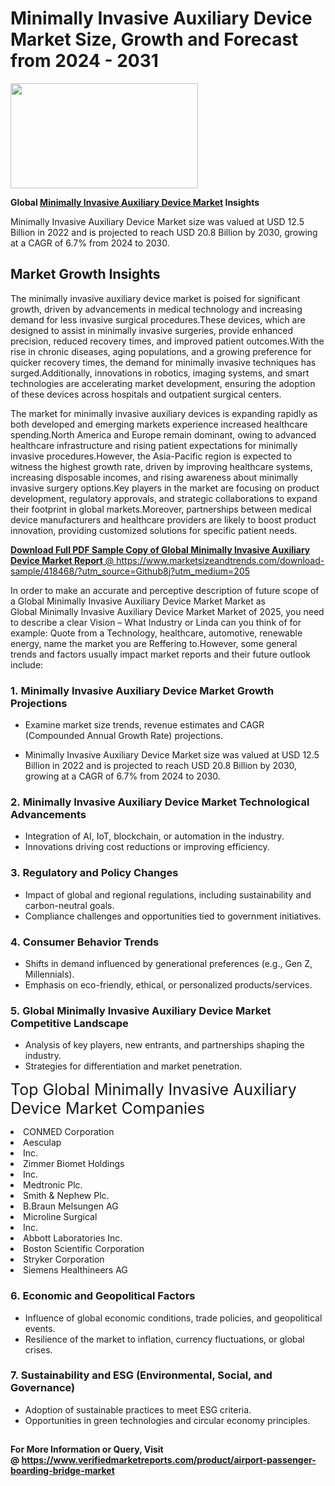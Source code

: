 <H1>Minimally Invasive Auxiliary Device Market Size, Growth and Forecast from 2024 - 2031</H1><img class="aligncenter size-medium wp-image-584254" src="https://thirdeyenews.in/wp-content/uploads/2024/09/Global-Market-Research-300x168.jpeg" alt="" width="300" height="168" /><p><strong>Global&nbsp;<a href="https://www.marketsizeandtrends.com/download-sample/418468/?utm_source=Github8j?utm_medium=205">Minimally Invasive Auxiliary Device Market</a> Insights</strong></p><p>Minimally Invasive Auxiliary Device Market size was valued at USD 12.5 Billion in 2022 and is projected to reach USD 20.8 Billion by 2030, growing at a CAGR of 6.7% from 2024 to 2030.</p><p><h2>Market Growth Insights</h2> <p>The minimally invasive auxiliary device market is poised for significant growth, driven by advancements in medical technology and increasing demand for less invasive surgical procedures.These devices, which are designed to assist in minimally invasive surgeries, provide enhanced precision, reduced recovery times, and improved patient outcomes.With the rise in chronic diseases, aging populations, and a growing preference for quicker recovery times, the demand for minimally invasive techniques has surged.Additionally, innovations in robotics, imaging systems, and smart technologies are accelerating market development, ensuring the adoption of these devices across hospitals and outpatient surgical centers.</p> <p><a href="#"></a></p> <p>The market for minimally invasive auxiliary devices is expanding rapidly as both developed and emerging markets experience increased healthcare spending.North America and Europe remain dominant, owing to advanced healthcare infrastructure and rising patient expectations for minimally invasive procedures.However, the Asia-Pacific region is expected to witness the highest growth rate, driven by improving healthcare systems, increasing disposable incomes, and rising awareness about minimally invasive surgery options.Key players in the market are focusing on product development, regulatory approvals, and strategic collaborations to expand their footprint in global markets.Moreover, partnerships between medical device manufacturers and healthcare providers are likely to boost product innovation, providing customized solutions for specific patient needs.</p> <p><a href="#"></p><p><span class=""><strong>Download Full PDF Sample Copy of Global Minimally Invasive Auxiliary Device Market Report</strong> @ <a href="https://www.marketsizeandtrends.com/download-sample/418468/?utm_source=Github8j?utm_medium=205" target="_blank">https://www.marketsizeandtrends.com/download-sample/418468/?utm_source=Github8j?utm_medium=205</a></span></p><p>In order to make an accurate and perceptive description of future scope of a Global&nbsp;Minimally Invasive Auxiliary Device Market Market as Global&nbsp;Minimally Invasive Auxiliary Device Market Market of 2025, you need to describe a clear Vision &ndash; What Industry or Linda can you think of for example: Quote from a Technology, healthcare, automotive, renewable energy, name the market you are Reffering to.However, some general trends and factors usually impact market reports and their future outlook include:</p><h3>1.&nbsp;<strong>Minimally Invasive Auxiliary Device Market Growth Projections</strong></h3><ul><li>Examine market size trends, revenue estimates and CAGR (Compounded Annual Growth Rate) projections.</li><li><p>Minimally Invasive Auxiliary Device Market size was valued at USD 12.5 Billion in 2022 and is projected to reach USD 20.8 Billion by 2030, growing at a CAGR of 6.7% from 2024 to 2030.</p></li></ul><h3>2.&nbsp;<strong>Minimally Invasive Auxiliary Device Market Technological Advancements</strong></h3><ul><li>Integration of AI, IoT, blockchain, or automation in the industry.</li><li>Innovations driving cost reductions or improving efficiency.</li></ul><h3>3.&nbsp;<strong>Regulatory and Policy Changes</strong></h3><ul><li>Impact of global and regional regulations, including sustainability and carbon-neutral goals.</li><li>Compliance challenges and opportunities tied to government initiatives.</li></ul><h3>4.&nbsp;<strong>Consumer Behavior Trends</strong></h3><ul><li>Shifts in demand influenced by generational preferences (e.g., Gen Z, Millennials).</li><li>Emphasis on eco-friendly, ethical, or personalized products/services.</li></ul><h3>5.&nbsp;<strong>Global Minimally Invasive Auxiliary Device Market Competitive Landscape</strong></h3><ul><li>Analysis of key players, new entrants, and partnerships shaping the industry.</li><li>Strategies for differentiation and market penetration.</li></ul><p data-pm-slice="1 1 []"><span style="color: inherit; font-family: inherit; font-size: 25px;">Top Global Minimally Invasive Auxiliary Device Market Companies</span></p><div class="" data-test-id=""><p><li>CONMED Corporation</li><li> Aesculap</li><li> Inc.</li><li> Zimmer Biomet Holdings</li><li> Inc.</li><li> Medtronic Plc.</li><li> Smith & Nephew Plc.</li><li> B.Braun Melsungen AG</li><li> Microline Surgical</li><li> Inc.</li><li> Abbott Laboratories Inc.</li><li> Boston Scientific Corporation</li><li> Stryker Corporation</li><li> Siemens Healthineers AG</li></p></div><h3>6.&nbsp;<strong>Economic and Geopolitical Factors</strong></h3><ul><li>Influence of global economic conditions, trade policies, and geopolitical events.</li><li>Resilience of the market to inflation, currency fluctuations, or global crises.</li></ul><h3>7.&nbsp;<strong>Sustainability and ESG (Environmental, Social, and Governance)</strong></h3><ul><li>Adoption of sustainable practices to meet ESG criteria.</li><li>Opportunities in green technologies and circular economy principles.</li></ul><h2><strong style="font-size: 14px;">For More Information or Query, Visit @&nbsp;</strong><a style="background-color: #ffffff; font-size: 14px;" href="https://www.marketsizeandtrends.com/report/minimally-invasive-auxiliary-device-market/" target="_blank">https://www.verifiedmarketreports.com/product/airport-passenger-boarding-bridge-market</a></h2>